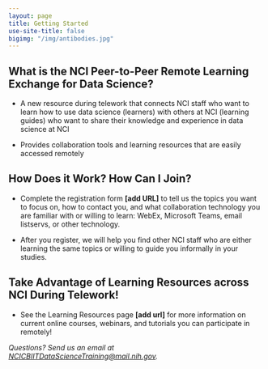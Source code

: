 ```yaml
---
layout: page
title: Getting Started
use-site-title: false
bigimg: "/img/antibodies.jpg"
---
```


## What is the NCI Peer-to-Peer Remote Learning Exchange for Data Science?

* A new resource during telework that connects NCI staff who want to learn how to use data science (learners) with others at NCI (learning guides) who want to share their knowledge and experience in data science at NCI

* Provides collaboration tools and learning resources that are easily accessed remotely

## How Does it Work? How Can I Join?

* Complete the registration form **[add URL]** to tell us the topics you want to focus on, how to contact you, and what collaboration technology you are familiar with or willing to learn: WebEx, Microsoft Teams, email listservs, or other technology.

* After you register, we will help you find other NCI staff who are either learning the same topics or willing to guide you informally in your studies.

## Take Advantage of Learning Resources across NCI During Telework!

* See the Learning Resources page **[add url]** for more information on current online courses, webinars, and tutorials you can participate in remotely!

*Questions? Send us an email at [NCICBIITDataScienceTraining@mail.nih.gov](mailto:NCICBIITDataScienceTraining@mail.nih.gov).*
